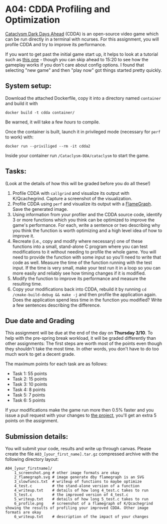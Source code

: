 A04: CDDA Profiling and Optimization
===

[Cataclysm Dark Days Ahead](https://github.com/CleverRaven/Cataclysm-DDA) (CDDA) is an open-source video game which can be run directly in a terminal with ncurses.
For this assignment, you will profile CDDA and try to improve its performance.

If you want to get past the initial game start up, it helps to look at a tutorial such as [this one](https://www.youtube.com/watch?v=bZr1h6fqsBA) - though you can skip ahead to 15:20 to see how the gameplay works if you don't care about config options.
I found that selecting "new game" and then "play now" got things started pretty quickly.

## System setup:

Download the attached Dockerfile, copy it into a directory named `container` and build it with
```
docker build -t cdda container/
```
Be warned, it will take a few *hours* to compile.

Once the container is built, launch it in privileged mode (necessary for `perf` to work) with:
```
docker run --priviliged --rm -it cdda2
```

Inside your container run `/Cataclysm-DDA/cataclysm` to start the game.

## Tasks:
(Look at the details of how this will be graded before you do all these!)

1) Profile CDDA with `callgrind` and visualize its output with K/Qcachegrind. Capture a screenshot of the visualization.
2) Profile CDDA using `perf` and visualize its output with a [FlameGraph](https://github.com/brendangregg/FlameGraph).
Save the generated image.
3) Using information from your profiler and the CDDA source code, identify 3 or more functions which you think can be optimized to improve the game's performance.  For each, write a sentence or two describing why you think the function is worth optimizing and a high level idea of how to improve it.
4) Recreate (i.e., copy and modify where necessary) one of these functions into a small, stand-alone C program where you can test modifications to it without needing to profile the whole game. You will need to provide the function with some input so you'll need to write that code as well. Measure the time of the function running with the test input. If the time is very small, make your test run it in a loop so you can more easily and reliably see how timing changes if it is modified.
5) Modify the function to improve its performance and measure the resulting time.
6) Copy your modifications back into CDDA, rebuild it by running `cd /cmake-build-debug && make -j` and then profile the application again.
Does the application spend less time in the function you modified? Write a few sentences describing the difference.

## Due date and Grading
This assignment will be due at the end of the day on **Thursday 3/10**.
To help with the pre-spring break workload, it will be graded differently than other assignments:
The first steps are worth most of the points even though they shouldn't take the most time.
In other words, you don't have to do too much work to get a decent grade.

The maximum points for each task are as follows:

* Task 1: 55 points
* Task 2: 15 points
* Task 3: 10 points
* Task 4:  8 points
* Task 5:  7 points
* Task 6:  5 points

If your modifications make the game run more then 0.5% faster and you issue a pull request with your changes
to [the project](https://github.com/CleverRaven/Cataclysm-DDA), you'll get an extra 5 points on the assignment.

## Submission details:
You will submit your code, results and write up through canvas. Please create the file `A03_[your_first_name].tar.gz`
compressed archive with the following directory layout:

```
A04_[your_firstname]/
    1_screenshot.png # other image formats are okay
    2_flamegraph.svg # image generate dby flamegraph is an SVG
    3_slowfuncs.txt  # writeup of functions to maybe optimize
    4_test.c         # the stand-alone version of a function
    4_writeup.txt    # details of how long 4_test.c takes to run
    5_test.c         # the improved version of 4_test.c
    5_writeup.txt    # details of how long 5_test.c takes to run
    6_profile.png    # screenshot of a flamegraph of K/Qcachegrind showing the results of profiling your improved CDDA. Other image formats are okay
    6_writeup.txt    # description of the impact of your changes
```
